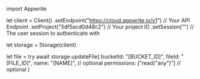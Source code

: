 import Appwrite

let client = Client()
    .setEndpoint("https://cloud.appwrite.io/v1") // Your API Endpoint
    .setProject("5df5acd0d48c2") // Your project ID
    .setSession("") // The user session to authenticate with

let storage = Storage(client)

let file = try await storage.updateFile(
    bucketId: "[BUCKET_ID]",
    fileId: "[FILE_ID]",
    name: "[NAME]", // optional
    permissions: ["read("any")"] // optional
)

